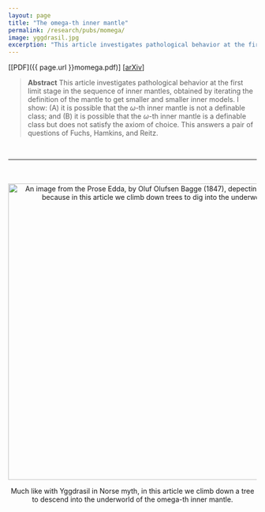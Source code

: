 ```yaml
---
layout: page
title: "The omega-th inner mantle"
permalink: /research/pubs/momega/	
image: yggdrasil.jpg
excerption: "This article investigates pathological behavior at the first limit stage in the sequence of inner mantles..."
---
```


[[PDF]({{ page.url }}momega.pdf)]  [[arXiv](https://arxiv.org/abs/2106.07812)]

> **Abstract** This article investigates pathological behavior at the first limit stage in the sequence of inner mantles, obtained by iterating the definition of the mantle to get smaller and smaller inner models. I show: (A) it is possible that the $\omega$-th inner mantle is not a definable class; and (B) it is possible that the $\omega$-th inner mantle is a definable class but does not satisfy the axiom of choice. This answers a pair of questions of Fuchs, Hamkins, and Reitz.

<br/>

----

<br>

<br>

<center>
<img src="yggdrasil.jpg" width="600" alt="An image from the Prose Edda, by Oluf Olufsen Bagge (1847), depecting Yggdrasil, because in this article we climb down trees to dig into the underworld.">

Much like with Yggdrasil in Norse myth, in this article we climb down a tree to descend into the underworld of the omega-th inner mantle.
</center>
